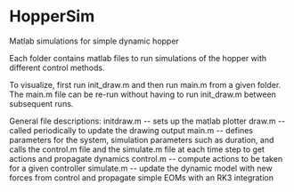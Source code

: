 # HopperSim
Matlab simulations for simple dynamic hopper

Each folder contains matlab files to run simulations of the hopper with different control methods.

To visualize, first run init_draw.m and then run main.m from a given folder. The main.m file can be re-run without having to run init_draw.m between subsequent runs. 

General file descriptions:
initdraw.m -- sets up the matlab plotter
draw.m -- called periodically to update the drawing output
main.m -- defines parameters for the system, simulation parameters such as duration, and calls the control.m file and the simulate.m file at each time step to get actions and propagate dynamics
control.m -- compute actions to be taken for a given controller
simulate.m -- update the dynamic model with new forces from control and propagate simple EOMs with an RK3 integration
